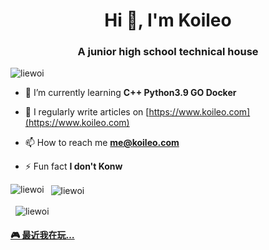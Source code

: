 <h1 align="center">Hi 👋, I'm Koileo</h1>
<h3 align="center">A junior high school technical house</h3>

<p align="left"> <img src="https://count.getloli.com/get/@:koileo" alt="liewoi" /> </p>


- 🌱 I’m currently learning **C++ Python3.9 GO Docker**

- 📝 I regularly write articles on [https://www.koileo.com](https://www.koileo.com)

- 📫 How to reach me **me@koileo.com**

- ⚡ Fun fact **I don't Konw**

<p><img align="left" src="https://github-readme-stats.vercel.app/api/top-langs?username=liewoi&show_icons=true&locale=en&layout=compact" alt="liewoi" /></p>

<p>&nbsp;&nbsp;<img align="center" src="https://github-readme-stats.vercel.app/api?username=liewoi&show_icons=true&locale=en" alt="liewoi" /></p>

<p>&nbsp;&nbsp;<img align="center" src="https://github-readme-streak-stats.herokuapp.com/?user=liewoi&" alt="liewoi" /></p>

#### <a href="https://gist.github.com/liewoi/45872ddb83b4df82a4fafb51eccd0d4b/raw/799cdce0196829b419e88fbaeacca4eeefb26eff/%25F0%259F%258E%25AE%2520Steam%2520playtime%2520leaderboard" target="_blank">🎮 最近我在玩…</a>
